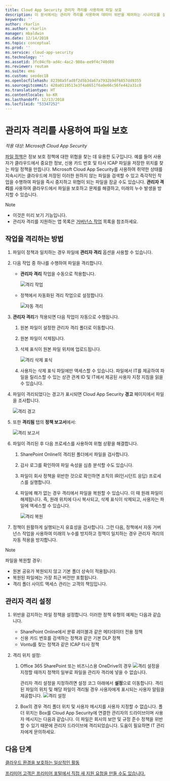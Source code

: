 ```yaml
---
title: Cloud App Security 관리자 격리를 사용하여 파일 보호
description: 이 문서에서는 관리자 격리를 사용하여 데이터 위반을 제어하는 시나리오를 설명합니다.
keywords: ''
author: rkarlin
ms.author: rkarlin
manager: mbaldwin
ms.date: 12/14/2018
ms.topic: conceptual
ms.prod: ''
ms.service: cloud-app-security
ms.technology: ''
ms.assetid: 3fc04cfb-ad4c-4ac2-980a-ee9f4c740d88
ms.reviewer: reutam
ms.suite: ems
ms.custom: seodec18
ms.openlocfilehash: 82398a5fad8f2d5b3da67a7932b9df6857dd9355
ms.sourcegitcommit: 420a0119513e3f4a8651f6a9e66c56fe442a31c0
ms.translationtype: HT
ms.contentlocale: ko-KR
ms.lasthandoff: 12/13/2018
ms.locfileid: "53347252"
---
```

# <a name="protecting-your-files-with-admin-quarantine"></a>관리자 격리를 사용하여 파일 보호

*적용 대상: Microsoft Cloud App Security*

[파일 정책](data-protection-policies.md)은 정보 보호 정책에 대한 위협을 찾는 데 유용한 도구입니다. 예를 들어 사용자가 클라우드에서 중요한 정보, 신용 카드 번호 및 타사 ICAP 파일을 저장한 위치를 찾는 파일 정책을 만듭니다. Microsoft Cloud App Security를 사용하여 취약한 상태를 지속시키는 클라우드에 저장된 이러한 원하지 않는 파일을 검색할 수 있고 즉각적인 작업을 수행하여 파일을 즉시 중지하고 위협이 되는 파일을 잠글 수도 있습니다. **관리자 격리**를 사용하여 클라우드에서 파일을 보호하고 문제를 해결하고, 미래의 누수 발생을 방지할 수 있습니다.

>[!NOTE] 
> - 이것은 미리 보기 기능입니다.
> - 관리자 격리를 지원하는 앱 목록은 [거버넌스 작업](governance-actions.md) 목록을 참조하세요.
 
## <a name="how-quarantine-works"></a>작업을 격리하는 방법 

1. 파일이 정책과 일치하는 경우 파일에 **관리자 격리** 옵션을 사용할 수 있습니다.

2. 다음 작업 중 하나를 수행하여 파일을 격리합니다.
   - **관리자 격리** 작업을 수동으로 적용합니다.
     
     ![격리 작업](./media/quarantine-action.png)

   - 정책에서 자동화된 격리 작업으로 설정합니다. 

     ![자동 격리](./media/quarantine-automated.png)

3. **관리자 격리**가 적용되면 다음 작업이 자동으로 수행됩니다.

   1. 원본 파일이 설정한 관리자 격리 폴더로 이동합니다.
   2. 원본 파일이 삭제됩니다.
   3. 삭제 표식이 원본 파일 위치에 업로드됩니다.
      
      ![격리 삭제 표식](./media/quarantine-tombstone.png)
      
   4. 사용자는 삭제 표식 파일에만 액세스할 수 있습니다. 파일에서 IT를 제공하여 파일을 릴리스할 수 있는 상관 관계 ID 및 IT에서 제공된 사용자 지정 지침을 읽을 수 있습니다.

4. 파일이 격리되었다는 경고가 표시되면 Cloud App Security **경고** 페이지에서 파일을 조사합니다.
   
   ![격리 경고](./media/quarantine-alerts.png)
   
5. 또한 **격리됨** 탭의 **정책 보고서**에서:
   
   ![격리 보고서](./media/quarantine-report.png)
    
6. 파일이 격리된 후 다음 프로세스를 사용하여 위협 상황을 해결합니다.
    
    1. SharePoint Online의 격리된 폴더에서 파일을 검사합니다.
    2. 감사 로그를 확인하여 파일 속성을 심층 분석할 수도 있습니다.
    3. 파일이 회사 정책을 위반한 것으로 확인하면 조직의 IR(인시던트 응답) 프로세스를 실행합니다.
    4. 파일에 해가 없는 경우 격리에서 파일을 복원할 수 있습니다. 이 때 원래 파일이 해제됩니다. 즉, 원래 위치에 다시 복사되고, 삭제 표식이 삭제되고, 사용자는 파일에 액세스할 수 있습니다.
       
       ![격리 복원](./media/quarantine-restore.png)
       
7. 정책이 원활하게 실행되는지 유효성을 검사합니다. 그런 다음, 정책에서 자동 거버넌스 작업을 사용하여 미래의 누수를 방지하고 정책이 일치하는 경우 관리자 격리의 자동 적용을 방지합니다.

> [!NOTE]
> 파일을 복원할 경우:
> - 원본 공유가 복원되지 않고 기본 폴더 상속이 적용됩니다.
> - 복원된 파일에는 가장 최근 버전만 포함됩니다.
> - 격리 폴더 사이트 액세스 관리는 고객의 책임입니다.


## <a name="set-up-admin-quarantine"></a>관리자 격리 설정

1. 위반을 감지하는 파일 정책을 설정합니다. 이러한 정책 유형의 예제는 다음과 같습니다.

    - SharePoint Online에서 분류 레이블과 같은 메타데이터 전용 정책
    - 신용 카드 번호를 검색하는 정책과 같은 기본 DLP 정책 
    - Vontu를 찾는 정책과 같은 ICAP 타사 정책

2. 격리 위치 설정:
   1. Office 365 SharePoint 또는 비즈니스용 OneDrive의 경우 ![격리 설정](./media/quarantine-warning.png)을 지정할 때까지 정책의 일부로 파일을 관리자 격리에 넣을 수 없습니다.

      관리자 격리 설정을 지정하려면 설정 코그 아래에서 **설정**으로 이동합니다. 격리된 파일의 위치 및 해당 파일이 격리될 경우 사용자에게 표시되는 사용자 알림을 제공합니다. 
      ![격리 설정](./media/quarantine-settings.png)

   2. Box의 경우 격리 폴더 위치 및 사용자 메시지를 사용자 지정할 수 없습니다. 폴더 위치는 Box를 Cloud App Security에 연결한 관리자의 드라이브이며 사용자 메시지는 다음과 같습니다. 이 파일은 회사의 보안 및 규정 준수 정책을 위반할 수 있기 때문에 관리자 드라이브에 격리되었습니다. 도움이 필요하면 IT 관리자에게 문의하세요.



## <a name="next-steps"></a>다음 단계 
[클라우드 환경을 보호하는 일상적인 활동](daily-activities-to-protect-your-cloud-environment.md)   

[프리미어 고객은 프리미어 포털에서 직접 새 지원 요청을 만들 수도 있습니다.](https://premier.microsoft.com/)  
